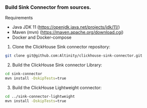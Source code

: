### Build Sink Connector from sources.


Requirements
- Java JDK 11 (https://openjdk.java.net/projects/jdk/11/)
- Maven (mvn) (https://maven.apache.org/download.cgi)
- Docker and Docker-compose


1. Clone the ClickHouse Sink connector repository:
```bash
git clone git@github.com:Altinity/clickhouse-sink-connector.git
```

2. Build the ClickHouse Sink connector Library:
```bash
cd sink-connector
mvn install -DskipTests=true
```

3. Build the ClickHouse Lightweight connector:
```bash
cd ../sink-connector-lightweight
mvn install -DskipTests=true
```
